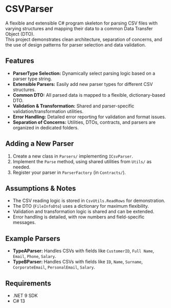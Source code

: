 ﻿# CSVParser

A flexible and extensible C# program skeleton for parsing CSV files with varying structures and mapping their data to a common Data Transfer Object (DTO).  
This project demonstrates clean architecture, separation of concerns, and the use of design patterns for parser selection and data validation.

## Features

- **ParserType Selection:** Dynamically select parsing logic based on a parser type string.
- **Extensible Parsers:** Easily add new parser types for different CSV structures.
- **Common DTO:** All parsed data is mapped to a flexible, dictionary-based DTO.
- **Validation & Transformation:** Shared and parser-specific validation/transformation utilities.
- **Error Handling:** Detailed error reporting for validation and format issues.
- **Separation of Concerns:** Utilities, DTOs, contracts, and parsers are organized in dedicated folders.

## Adding a New Parser

1. Create a new class in `Parsers/` implementing `ICsvParser`.
2. Implement the `Parse` method, using shared utilities from `Utils/` as needed.
3. Register your parser in `ParserFactory` (in `Contracts/`).

## Assumptions & Notes

- The CSV reading logic is stored in `CsvUtils.ReadRows` for demonstration.
- The DTO (`FileInfoDto`) uses a dictionary for maximum flexibility.
- Validation and transformation logic is shared and can be extended.
- Error handling is detailed, with row numbers and field-specific messages.

## Example Parsers

- **TypeAParser:** Handles CSVs with fields like `CustomerID`, `Full Name`, `Email`, `Phone`, `Salary`.
- **TypeBParser:** Handles CSVs with fields like `ID`, `Name`, `Surname`, `CorporateEmail`, `PersonalEmail`, `Salary`.

## Requirements

- .NET 9 SDK
- C# 13
